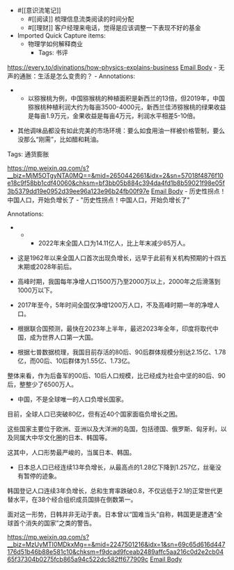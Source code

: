 - #[[意识流笔记]] 
    - #[[阅读]] 梳理信息流类阅读的时间分配
    - #[[理财]] 客户经理来电话，觉得是应该调整一下表现不好的基金
- Imported Quick Capture items:
    - 物理学如何解释商业
        - Tags: 书评



https://every.to/divinations/how-physics-explains-business [Email Body](https://files.todoist.com/nzer3yQfd2BHMqHHfIM3YZzH9xlq_YhJFmwgfiiFfJCElP_Br8A4inhqnAEQS4Oe/by/21878347/as/file.html)
    - 无声的通胀：生活是怎么变贵的？
        - Annotations:

*   * 以猕猴桃为例，中国猕猴桃的种植面积是新西兰的13倍，但2019年，中国猕猴桃种植利润大约为每亩3500-4000元，新西兰佳沛猕猴桃的绿果收益是每亩1.9万元，金果收益是每亩4万元，利润水平相差5-10倍。

* 其他调味品都没有如此完美的市场环境：要么如食用油一样被价格管制，要么没那么“刚需”，比如醋和耗油。

Tags: 通货膨胀



https://mp.weixin.qq.com/s?__biz=MjM5OTgyNTA0MQ==&mid=2650442661&idx=2&sn=57018f4876f10e18c9f58bb1cdf40060&chksm=bf3bb05b884c394da4fd1b8b59021f98e05f3b5379dd19e0952d39ee96a123e96b24fb00f97e [Email Body](https://files.todoist.com/lhy-JSYZosxghgWW9MOkizefrWtZARJgNFGN855qB-yyiOOWrol7RMCmTVHemDwU/by/21878347/as/file.html)
    - 历史性拐点！中国人口，开始负增长了
        - "历史性拐点！中国人口，开始负增长了"

Annotations:

*   *   * 2022年末全国人口为14.11亿人，比上年末减少85万人。

* 这是1962年以来全国人口首次出现负增长，远早于此前有关机构预期的十四五末期或2028年前后。

* 高峰时期，我国每年净增人口1500万乃至2000万以上，2000年之后滑落到1000万以下。

* 2017年至今，5年时间全国仅净增1200万人口，不及高峰时期一年的净增人口。

* 根据联合国预测，最快在2023年上半年，最迟2023年全年，印度将取代中国，成为世界人口第一大国。

* 根据七普数据梳理，我国目前存活的80后、90后群体规模分别达2.15亿、1.78亿，而00后、10后群体为1.55亿、1.73亿。

整体来看，作为后备军的00后、10后人口规模，比已经成为社会中坚的80后、90后，整整少了6500万人。

* 中国，不是全球唯一的人口负增长国家。

目前，全球人口已突破80亿，但有近40个国家面临负增长之困。

这些国家主要位于欧洲、亚洲以及大洋洲的岛国，包括德国、俄罗斯、匈牙利，以及同属大中华文化圈的日本、韩国等。

这其中，人口形势最严峻的，当属日本、韩国。

* 日本总人口已经连续13年负增长，从最高点的1.28亿下降到1.257亿，丝毫没有暂停的迹象。

韩国登记人口连续3年负增长，总和生育率跌破0.8，不仅远低于2.1的正常世代更替水平，在38个经合组织成员国排在倒数第一。

面对这一形势，日韩并非无动于衷。日本曾以“国难当头”自称，韩国更是遭遇“全球首个消失的国家”之类的警告。



https://mp.weixin.qq.com/s?__biz=MzUyMTI0MDkxMg==&mid=2247501216&idx=1&sn=69c65d616d447176d51b46b88e581c10&chksm=f9dcad9fceab2489affc5aa216c0d2e2cb0465f37304b0275fcb865a94c522dc582ff677909c [Email Body](https://files.todoist.com/bk0rfM_7bDFDMClgwgNmk4Qh81LZk0s0g4BuB8bSquQbliuzFmIaniDYF0yWFed0/by/21878347/as/file.html)
